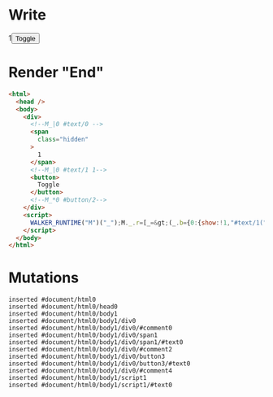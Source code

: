 # Write
  <div><!--M_|0 #text/0 --><span class=hidden>1</span><!--M_|0 #text/1 1--><button>Toggle</button><!--M_*0 #button/2--></div><script>WALKER_RUNTIME("M")("_");M._.r=[_=>(_.b={0:{show:!1,"#text/1(":_._["__tests__/template.marko_2_renderer"],"#text/1!":_.a={}},1:_.a,$:{x:1}}),0,"__tests__/template.marko_0_show",0];M._.w()</script>


# Render "End"
```html
<html>
  <head />
  <body>
    <div>
      <!--M_|0 #text/0 -->
      <span
        class="hidden"
      >
        1
      </span>
      <!--M_|0 #text/1 1-->
      <button>
        Toggle
      </button>
      <!--M_*0 #button/2-->
    </div>
    <script>
      WALKER_RUNTIME("M")("_");M._.r=[_=&gt;(_.b={0:{show:!1,"#text/1(":_._["__tests__/template.marko_2_renderer"],"#text/1!":_.a={}},1:_.a,$:{x:1}}),0,"__tests__/template.marko_0_show",0];M._.w()
    </script>
  </body>
</html>
```

# Mutations
```
inserted #document/html0
inserted #document/html0/head0
inserted #document/html0/body1
inserted #document/html0/body1/div0
inserted #document/html0/body1/div0/#comment0
inserted #document/html0/body1/div0/span1
inserted #document/html0/body1/div0/span1/#text0
inserted #document/html0/body1/div0/#comment2
inserted #document/html0/body1/div0/button3
inserted #document/html0/body1/div0/button3/#text0
inserted #document/html0/body1/div0/#comment4
inserted #document/html0/body1/script1
inserted #document/html0/body1/script1/#text0
```